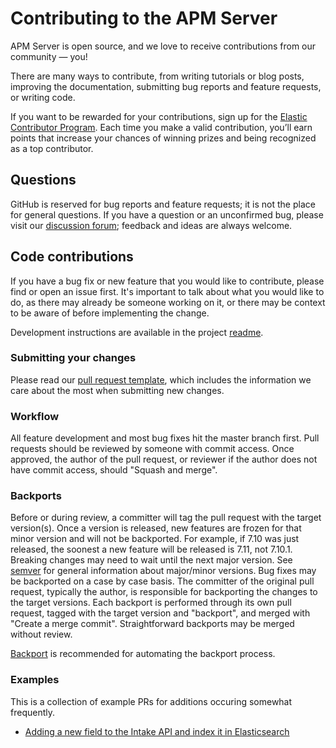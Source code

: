 # Contributing to the APM Server

APM Server is open source, and we love to receive contributions from our community — you!

There are many ways to contribute,
from writing tutorials or blog posts,
improving the documentation,
submitting bug reports and feature requests, or writing code.

If you want to be rewarded for your contributions, sign up for the
[Elastic Contributor Program](https://www.elastic.co/community/contributor).
Each time you make a valid contribution, you’ll earn points that increase your chances of winning prizes and being recognized as a top contributor.

## Questions

GitHub is reserved for bug reports and feature requests; it is not the place
for general questions. If you have a question or an unconfirmed bug, please
visit our [discussion forum](https://discuss.elastic.co/c/apm);
feedback and ideas are always welcome.

## Code contributions

If you have a bug fix or new feature that you would like to contribute,
please find or open an issue first.
It's important to talk about what you would like to do,
as there may already be someone working on it,
or there may be context to be aware of before implementing the change.

Development instructions are available in the project [readme](README.md#apm-server-development).

### Submitting your changes

Please read our [pull request template](.github/pull_request_template.md), which includes the information we care about the most when submitting new changes.

### Workflow

All feature development and most bug fixes hit the master branch first.
Pull requests should be reviewed by someone with commit access.
Once approved,
the author of the pull request,
or reviewer if the author does not have commit access,
should "Squash and merge".

### Backports

Before or during review,
a committer will tag the pull request with the target version(s).
Once a version is released,
new features are frozen for that minor version and will not be backported.
For example,
if 7.10 was just released,
the soonest a new feature will be released is 7.11,
not 7.10.1.
Breaking changes may need to wait until the next major version.
See [semver](https://semver.org/) for general information about major/minor versions.
Bug fixes may be backported on a case by case basis.
The committer of the original pull request,
typically the author,
is responsible for backporting the changes to the target versions.
Each backport is performed through its own pull request,
tagged with the target version and "backport",
and merged with "Create a merge commit".
Straightforward backports may be merged without review.

[Backport](https://github.com/sqren/backport) is recommended for automating the backport process.

### Examples

This is a collection of example PRs for additions occuring somewhat frequently.

* [Adding a new field to the Intake API and index it in Elasticsearch](https://github.com/elastic/apm-server/pull/4626#issue-555484976)
